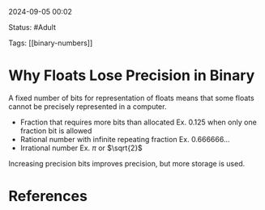 2024-09-05 00:02

Status: #Adult

Tags: [[binary-numbers]]


# Why Floats Lose Precision in Binary

A fixed number of bits for representation of floats means that some floats cannot be precisely represented in a computer.
- Fraction that requires more bits than allocated Ex. 0.125 when only one fraction bit is allowed
- Rational number with infinite repeating fraction Ex. 0.666666...
- Irrational number Ex. $\pi$ or $\sqrt{2}$

Increasing precision bits improves precision, but more storage is used.

# References